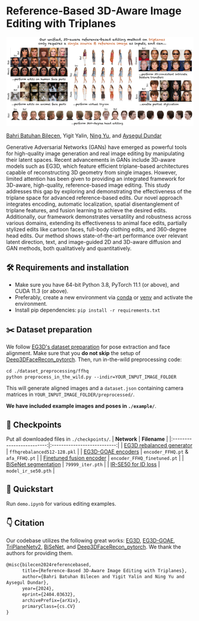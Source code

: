 # Reference-Based 3D-Aware Image Editing with Triplanes

![Teaser](./assets/teaser.png)

[Bahri Batuhan Bilecen](https://three-bee.github.io), Yigit Yalin, [Ning Yu](https://ningyu1991.github.io/), and [Aysegul Dundar](http://www.cs.bilkent.edu.tr/~adundar/)

Generative Adversarial Networks (GANs) have emerged as powerful tools for high-quality image generation and real image editing by manipulating their latent spaces. Recent advancements in GANs include 3D-aware models such as EG3D, which feature efficient triplane-based architectures capable of reconstructing 3D geometry from single images. However, limited attention has been given to providing an integrated framework for 3D-aware, high-quality, reference-based image editing. This study addresses this gap by exploring and demonstrating the effectiveness of the triplane space for advanced reference-based edits. Our novel approach integrates encoding, automatic localization, spatial disentanglement of triplane features, and fusion learning to achieve the desired edits. Additionally, our framework demonstrates versatility and robustness across various domains, extending its effectiveness to animal face edits, partially stylized edits like cartoon faces, full-body clothing edits, and 360-degree head edits. Our method shows state-of-the-art performance over relevant latent direction, text, and image-guided 2D and 3D-aware diffusion and GAN methods, both qualitatively and quantitatively.

## 🛠️ Requirements and installation
* Make sure you have 64-bit Python 3.8, PyTorch 11.1 (or above), and CUDA 11.3 (or above).
* Preferably, create a new environment via [conda](https://conda.io/projects/conda/en/latest/user-guide/tasks/manage-environments.html) or [venv](https://docs.python.org/3/library/venv.html) and activate the environment.
* Install pip dependencies: ```pip install -r requirements.txt```

## :scissors: Dataset preparation
We follow [EG3D's dataset preparation](https://github.com/NVlabs/eg3d/?tab=readme-ov-file#preparing-datasets) for pose extraction and face alignment. Make sure that you **do not skip** the setup of [Deep3DFaceRecon_pytorch](https://github.com/sicxu/Deep3DFaceRecon_pytorch/tree/6ba3d22f84bf508f0dde002da8fff277196fef21).
Then, run in-the-wild preprocessing code:
```
cd ./dataset_preprocessing/ffhq
python preprocess_in_the_wild.py --indir=YOUR_INPUT_IMAGE_FOLDER
```
This will generate aligned images and a ```dataset.json``` containing camera matrices in ```YOUR_INPUT_IMAGE_FOLDER/preprocessed/```.

**We have included example images and poses in ```./example/```**.

## :checkered_flag: Checkpoints
Put all downloaded files in ```./checkpoints/```.
|        **Network**        |         **Filename**        |
|:-------------------------:|:---------------------------:|
| [EG3D rebalanced generator](https://drive.google.com/drive/folders/12pTX5TKQcA8ElNW5jDkWURSPUyISggHs?usp=sharing) | ```ffhqrebalanced512-128.pkl```   |
|        [EG3D-GOAE encoders](https://drive.google.com/drive/folders/12pTX5TKQcA8ElNW5jDkWURSPUyISggHs?usp=sharing) | ```encoder_FFHQ.pt``` & ```afa_FFHQ.pt``` |
|  [Finetuned fusion encoder](https://drive.google.com/file/d/1cObOXsMVRd55KXyA17KNZxJf_WW9u65_/view?usp=sharing) | ```encoder_FFHQ_finetuned.pt```   |
|      [BiSeNet segmentation](https://drive.google.com/open?id=154JgKpzCPW82qINcVieuPH3fZ2e0P812) | ```79999_iter.pth```              |
|       [IR-SE50 for ID loss](https://drive.google.com/file/d/1KW7bjndL3QG3sxBbZxreGHigcCCpsDgn/view) | ```model_ir_se50.pth```           |

## :rocket: Quickstart
Run ```demo.ipynb``` for various editing examples.

## :point_down: Citation
Our codebase utilizes the following great works: [EG3D](https://github.com/NVlabs/eg3d), [EG3D-GOAE](https://github.com/jiangyzy/GOAE), [TriPlaneNetv2](https://github.com/anantarb/triplanenet), [BiSeNet](https://github.com/zllrunning/face-parsing.PyTorch), and [Deep3DFaceRecon_pytorch](https://github.com/sicxu/Deep3DFaceRecon_pytorch). We thank the authors for providing them.
```
@misc{bilecen2024referencebased,
      title={Reference-Based 3D-Aware Image Editing with Triplanes}, 
      author={Bahri Batuhan Bilecen and Yigit Yalin and Ning Yu and Aysegul Dundar},
      year={2024},
      eprint={2404.03632},
      archivePrefix={arXiv},
      primaryClass={cs.CV}
}
```